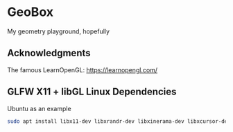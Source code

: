 # GeoBox

My geometry playground, hopefully

## Acknowledgments

The famous LearnOpenGL: https://learnopengl.com/

## GLFW X11 + libGL Linux Dependencies

Ubuntu as an example

```bash
sudo apt install libx11-dev libxrandr-dev libxinerama-dev libxcursor-dev libxi-dev libgl-dev
```

